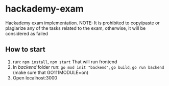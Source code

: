 # hackademy-exam
Hackademy exam implementation. NOTE: It is prohibited to copy/paste or plagiarize any of the tasks related to the exam, otherwise, it will be considered as failed

## How to start

1. run: `npm install`, `npm start` That will run frontend
2. In *backend* folder run: `go mod init "backend"`, `go build`, `go run backend` (make sure that GO111MODULE=on)
3. Open localhost:3000
